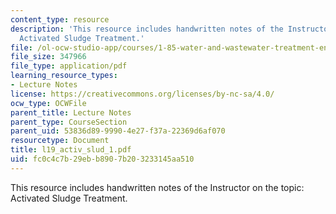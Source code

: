 ```yaml
---
content_type: resource
description: 'This resource includes handwritten notes of the Instructor on the topic:
  Activated Sludge Treatment.'
file: /ol-ocw-studio-app/courses/1-85-water-and-wastewater-treatment-engineering-spring-2006/fc0c4c7b29ebb8907b203233145aa510_l19_activ_slud_1.pdf
file_size: 347966
file_type: application/pdf
learning_resource_types:
- Lecture Notes
license: https://creativecommons.org/licenses/by-nc-sa/4.0/
ocw_type: OCWFile
parent_title: Lecture Notes
parent_type: CourseSection
parent_uid: 53836d89-9990-4e27-f37a-22369d6af070
resourcetype: Document
title: l19_activ_slud_1.pdf
uid: fc0c4c7b-29eb-b890-7b20-3233145aa510
---
```

This resource includes handwritten notes of the Instructor on the topic: Activated Sludge Treatment.